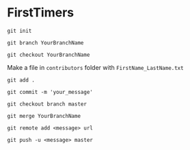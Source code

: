 # FirstTimers

```
git init
```

```
git branch YourBranchName
```

```
git checkout YourBranchName
```

Make a file in ```contributors``` folder with ```FirstName_LastName.txt```

```
git add .
```

```
git commit -m 'your_message'
```

```
git checkout branch master
```

```
git merge YourBranchName
```

```
git remote add <message> url
```

```
git push -u <message> master
```
